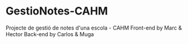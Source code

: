 # GestioNotes-CAHM
Projecte de gestió de notes d'una escola - CAHM 
Front-end by Marc & Hector
Back-end by Carlos & Muga